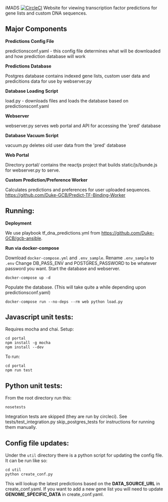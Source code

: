 iMADS [![CircleCI](https://circleci.com/gh/Duke-GCB/TF-DNA-PredictionsDB.svg?style=svg)](https://circleci.com/gh/Duke-GCB/TF-DNA-PredictionsDB)
Website for viewing transcription factor predictions for gene lists and custom DNA sequences.

## Major Components
__Predictions Config File__ 

predictionsconf.yaml - this config file determines what will be downloaded and how prediction database will work

__Predictions Database__

Postgres database contains indexed gene lists, custom user data and predicitions data for use by webserver.py

__Database Loading Script__

load.py - downloads files and loads the database based on predictionsconf.yaml

__Webserver__

webserver.py serves web portal and API for accessing the 'pred' database

__Database Vacuum Script__

vacuum.py deletes old user data from the 'pred' database

__Web Portal__

Directory portal/ contains the reactjs project that builds static/js/bunde.js for webserver.py to serve.

__Custom Prediction/Preference Worker__

Calculates predictions and preferences for user uploaded sequences.
https://github.com/Duke-GCB/Predict-TF-Binding-Worker

## Running:

__Deployment__

We use playbook tf_dna_predictions.yml from https://github.com/Duke-GCB/gcb-ansible.

__Run via docker-compose__

Download `docker-compose.yml` and `.env_sample`.
Rename `.env_sample` to `.env`
Change DB_PASS_ENV and POSTGRES_PASSWORD to be whatever password you want.
Start the database and webserver.
```
docker-compose up -d
```
Populate the database. (This will take quite a while depending upon predictionsconf.yaml)
```
docker-compose run --no-deps --rm web python load.py 
```


## Javascript unit tests:
Requires mocha and chai.
Setup:
```
cd portal
npm install -g mocha
npm install --dev
```

To run:
```
cd portal
npm run test
```

## Python unit tests:
From the root directory run this:
```
nosetests
```
Integration tests are skipped (they are run by circleci).
See tests/test_integration.py skip_postgres_tests for instructions for running them manually.

## Config file updates:
Under the `util` directory there is a python script for updating the config file.
It can be run like so:
```
cd util
python create_conf.py
```
This will lookup the latest predictions based on the __DATA_SOURCE_URL__ in create_conf.yaml.
If you want to add a new gene list you will need to update __GENOME_SPECIFIC_DATA__ in create_conf.yaml.

